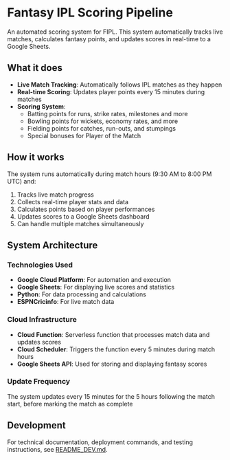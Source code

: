 # Fantasy IPL Scoring Pipeline

An automated scoring system for FIPL. This system automatically tracks live matches, calculates fantasy points, and updates scores in real-time to a Google Sheets.

## What it does

- **Live Match Tracking**: Automatically follows IPL matches as they happen
- **Real-time Scoring**: Updates player points every 15 minutes during matches
- **Scoring System**: 
  - Batting points for runs, strike rates, milestones and more
  - Bowling points for wickets, economy rates, and more
  - Fielding points for catches, run-outs, and stumpings
  - Special bonuses for Player of the Match

## How it works

The system runs automatically during match hours (9:30 AM to 8:00 PM UTC) and:
1. Tracks live match progress
2. Collects real-time player stats and data
3. Calculates points based on player performances
4. Updates scores to a Google Sheets dashboard
5. Can handle multiple matches simultaneously

## System Architecture

### Technologies Used

- **Google Cloud Platform**: For automation and execution
- **Google Sheets**: For displaying live scores and statistics
- **Python**: For data processing and calculations
- **ESPNCricinfo**: For live match data

### Cloud Infrastructure
- **Cloud Function**: Serverless function that processes match data and updates scores
- **Cloud Scheduler**: Triggers the function every 5 minutes during match hours
- **Google Sheets API**: Used for storing and displaying fantasy scores

### Update Frequency
The system updates every 15 minutes for the 5 hours following the match start, before marking the match as complete

## Development

For technical documentation, deployment commands, and testing instructions, see [README_DEV.md](README_DEV.md).

